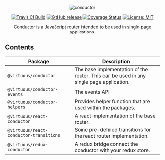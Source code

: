 <p align="center">
  <img alt="conductor" src="https://user-images.githubusercontent.com/2123279/32792787-92996cdc-c964-11e7-96c6-ffd86f4ee087.png" />
</p>

<p align="center">
  <a href="https://travis-ci.org/bevirtuous/conductor"><img alt="Travis CI Build" src="https://travis-ci.org/bevirtuous/conductor.svg?branch=master"></a>
  <a href="https://github.com/bevirtuous/conductor/releases"><img alt="GitHub release" src="https://img.shields.io/github/release/bevirtuous/conductor.svg"></a>
  <a href="https://coveralls.io/github/bevirtuous/conductor?branch=master"><img alt="Coverage Status" src="https://coveralls.io/repos/github/bevirtuous/conductor/badge.svg?branch=master"></a>
  <a href="https://opensource.org/licenses/MIT"><img alt="License: MIT" src="https://img.shields.io/badge/License-MIT-yellow.svg"></a>
</p>

<p align="center">
Conductor is a JavaScript router intended to be used in single-page applications.
</p>

## Contents

| Package| Description |
| - | - |
| `@virtuous/conductor`  | The base implementation of the router. This can be used in any single page application.  |
| `@virtuous/conductor-events` | The events API. |
| `@virtuous/conductor-helpers` | Provides helper function that are used within the packages. |
| `@virtuous/react-conductor` | A react implementation of the base router. |
| `@virtuous/react-conductor-transitions` | Some pre-defined transitions for the react router implementation. |
| `@virtuous/redux-conductor` | A redux bridge connect the conductor with your redux store. |
